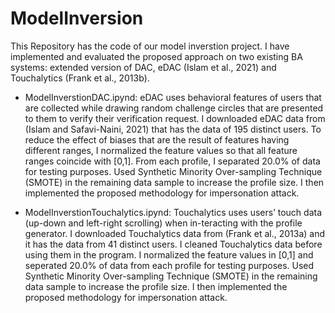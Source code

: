 # ModelInversion
This Repository has the code of our model inverstion project. I have implemented and evaluated the proposed approach on two existing BA systems: extended version of DAC, eDAC (Islam et al., 2021) and Touchalytics (Frank et al., 2013b). 

* ModelInverstionDAC.ipynd:  eDAC uses behavioral features of users that are collected while drawing random challenge circles that are presented to them to verify their verification request. I downloaded eDAC data from (Islam and Safavi-Naini, 2021) that has the data of 195 distinct users. To reduce the effect of biases that are the result of features having different ranges, I normalized the feature values so that all feature ranges coincide with [0,1]. From each profile, I separated 20.0% of data for testing purposes. Used Synthetic Minority Over-sampling Technique (SMOTE) in the remaining data sample to increase the profile size. I then implemented the proposed methodology for impersonation attack.

* ModelInverstionTouchalytics.ipynd: Touchalytics uses users’ touch data (up-down and left-right scrolling) when in-teracting with the profile generator. I downloaded Touchalytics data from (Frank et al., 2013a) and it has the data from 41 distinct users. I cleaned Touchalytics data before using them in the program. I normalized the feature values in [0,1] and seperated 20.0% of data from each profile for testing purposes. Used Synthetic Minority Over-sampling Technique (SMOTE) in the remaining data sample to increase the profile size.  I then implemented the proposed methodology for impersonation attack.

